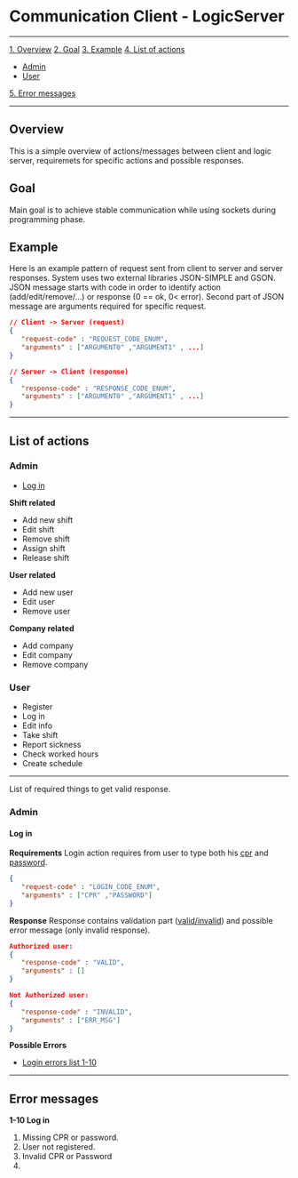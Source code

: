 # Communication Client - LogicServer

---

[1. Overview](#overview)
[2. Goal](#goal)
[3. Example](#example)
[4. List of actions](#list-of-actions)
   - [Admin](#admin)
   - [User](#user)
  
[5. Error messages](#error-messages)

---

## Overview

This is a simple overview of actions/messages between client and logic server, requiremets for specific actions and possible responses. 

## Goal

Main goal is to achieve stable communication while using sockets during programming phase.

## Example

Here is an example pattern of request sent from client to server and server responses. System uses two external libraries JSON-SIMPLE and GSON. JSON message starts with code in order to identify action (add/edit/remove/...) or response (0 == ok, 0< error). Second part of JSON message are arguments required for specific request.

```json
// Client -> Server (request)
{
   "request-code" : "REQUEST_CODE_ENUM",
   "arguments" : ["ARGUMENT0" ,"ARGUMENT1" , ...]
}

// Server -> Client (response)
{
   "response-code" : "RESPONSE_CODE_ENUM",
   "arguments" : ["ARGUMENT0" ,"ARGUMENT1" , ...]
}
``` 

---

## List of actions

### Admin
   - [Log in](#log-in)

   **Shift related**

   - Add new shift
   - Edit shift
   - Remove shift
   - Assign shift
   - Release shift
  
   **User related**
  
   - Add new user
   - Edit user
   - Remove user

   **Company related**

   - Add company
   - Edit company
   - Remove company

### User

   - Register
   - Log in
   - Edit info
   - Take shift
   - Report sickness
   - Check worked hours
   - Create schedule

---



List of required things to get valid response.

### Admin 

#### Log in

**Requirements**
Login action requires from user to type both his <u>cpr</u> and <u>password</u>.
```json
{
   "request-code" : "LOGIN_CODE_ENUM",
   "arguments" : ["CPR" ,"PASSWORD"]
}
```

**Response**
Response contains validation part (<u>valid/invalid</u>) and possible error message (only invalid response).
```json
Authorized user:
{
   "response-code" : "VALID",
   "arguments" : []
}

Not Authorized user:
{
   "response-code" : "INVALID",
   "arguments" : ["ERR_MSG"]
}
```

**Possible Errors**
- [Login errors list 1-10](#error-messages)

---

## Error messages

**1-10 Log in**
 1. Missing CPR or password.
 2. User not registered.
 3. Invalid CPR or Password
 4. 